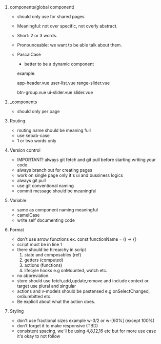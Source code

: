 <!-- Best practice for architecture or design patter -->

1.  components(global component)

    - should only use for shared pages
    - Meaningful: not over specific, not overly abstract.
    - Short: 2 or 3 words.
    - Pronounceable: we want to be able talk about them.
    - PascalCase

      - better to be a dynamic component

      example:
      <!-- recommended -->

      app-header.vue
      user-list.vue
      range-slider.vue

      <!-- avoid -->

      btn-group.vue <!-- short, but unpronounceable. use `button-group` instead -->
      ui-slider.vue <!-- all components are ui elements, so is meaningless -->
      slider.vue <!-- not custom element spec compliant -->

2.  \_components

    - should only per page

3.  Routing

    - routing name should be meaning full
    - use kebab-case
    - 1 or two words only

4.  Version control

    - IMPORTANT! always git fetch and git pull before starting writing your code
    - always branch out for creating pages
    - work on single page only it's ui and bussiness logics
    - always git pull
    - use git conventional naming
    - commit message should be meaningful

5.  Variable

    - same as component naming meaningful
    - camelCase
    - write self documenting code

6.  Format

    - don't use arrow functions ex. const functionName = () => {}
    - script must be in line 1
    - there should be hirearchy in script
      1. state and composables (ref)
      2. getters (computed)
      3. actions (functions)
      4. lifecyle hooks e.g onMounted, watch etc.
    - no abbreviation
    - store should use fetch,add,update,remove and include context or target use plural and singular
    - actions and v-models should be pastensed e.g onSelectChanged, onSumbitted etc.
    - Be explicit about what the action does.

7.  Styling

    - don't use fractional sizes example w-3/2 or w-[60%] (except 100%)
    - don't forget it to make responsive (TBD)
    - consistent spacing, we'll be using 4,8,12,16 etc but for more use case it's okay to not follow
